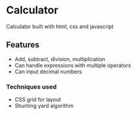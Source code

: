 # Calculator

Calculator built with html, css and javascript

## Features
- Add, subtract, division, multiplication
- Can handle expressions with multiple operators
- Can input decimal numbers

### Techniques used
- CSS grid for layout
- Shunting yard algorithm
